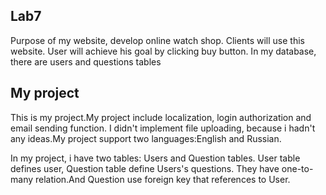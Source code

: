 ## Lab7
Purpose of my website, develop online watch shop.
Clients will use this website.
User will achieve his goal by clicking buy button.
In my database, there are users and questions tables


## My project

This is my project.My project include localization, login authorization and email sending function. I didn't implement file uploading, because i hadn't any ideas.My project support two languages:English and Russian.

In my project, i have two tables: Users and Question tables. User table defines user, Question table define Users's questions. They have one-to-many relation.And Question use foreign key that references to User.
